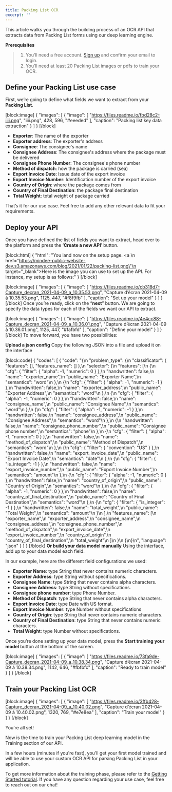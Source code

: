 ```yaml
---
title: Packing List OCR
excerpt: ''
---
```

This article walks you through the building process of an OCR API that extracts data from Packing List forms using our deep learning engine. 

**Prerequisites**
> 1. You’ll need a free account. [Sign up](https://platform.mindee.com/signup) and confirm your email to login.
> 2. You’ll need at least 20 Packing List images or pdfs to train your OCR.

## Define your Packing List use case
 

First, we’re going to define what fields we want to extract from your **Packing List**. 


[block:image]
{
  "images": [
    {
      "image": [
        "https://files.readme.io/fbd28c2-iiii.png",
        "iiii.png",
        428,
        596,
        "#eeeded"
      ],
      "caption": "Packing list key data extraction"
    }
  ]
}
[/block]
  *  **Exporter**: The name of the exporter
  *  **Exporter address**: The exporter's address 
  *  **Consignee**: The consignee's name
  *  **Consignee Address**: The consignee's address where the package must be delivered
  *  **Consignee Phone Number**: The consignee's phone number
  *  **Method of dispatch**: how the package is carried (sea)
  *  **Export Invoice Date**: Issue date of the export invoice
  *  **Export Invoice Number**: Identification number of the export invoice
  *  **Country of Origin**: where the package comes from 
  *  **Country of Final Destination**: the package final destination 
  *  **Total Weight**: total weight of package carried 
 

 

That’s it for our use case. Feel free to add any other relevant data to fit your requirements.

 

 

## Deploy your API
 

Once you have defined the list of fields you want to extract, head over to the platform and press the ‘**Create a new API**’ button.


[block:html]
{
  "html": "You land now on the setup page. <a \n   href=\"https://mindee-public-website-dev.s3.amazonaws.com/blog/2021/01/22/packing-list.png\"\n   target=\"_blank\">Here is the image</a> you can use to set up the API. For instance, my setup is as follows:"
}
[/block]

[block:image]
{
  "images": [
    {
      "image": [
        "https://files.readme.io/cb318d7-Capture_decran_2021-04-09_a_10.35.53.png",
        "Capture d’écran 2021-04-09 à 10.35.53.png",
        1125,
        447,
        "#f8f9fb"
      ],
      "caption": "Set up your model"
    }
  ]
}
[/block]
Once you’re ready, click on the “**next**” button. We are going to specify the data types for each of the fields we want our API to extract.


[block:image]
{
  "images": [
    {
      "image": [
        "https://files.readme.io/4e4cc88-Capture_decran_2021-04-09_a_10.36.01.png",
        "Capture d’écran 2021-04-09 à 10.36.01.png",
        1125,
        447,
        "#fafbfd"
      ],
      "caption": "Define your model"
    }
  ]
}
[/block]
To move forward, you have two possibilities:

**Upload a json config**
Copy the following JSON into a file and upload it on the interface

[block:code]
{
  "codes": [
    {
      "code": "{\n  \"problem_type\": {\n    \"classificator\": { \"features\": [], \"features_name\": [] },\n    \"selector\": {\n      \"features\": [\n        {\n          \"cfg\": { \"filter\": { \"alpha\": -1, \"numeric\": 0 } },\n          \"handwritten\": false,\n          \"name\": \"exporter_name\",\n          \"public_name\": \"Exporter Name\",\n          \"semantics\": \"word\"\n        },\n        {\n          \"cfg\": { \"filter\": { \"alpha\": -1, \"numeric\": -1 } },\n          \"handwritten\": false,\n          \"name\": \"exporter_address\",\n          \"public_name\": \"Exporter Address\",\n          \"semantics\": \"word\"\n        },\n        {\n          \"cfg\": { \"filter\": { \"alpha\": -1, \"numeric\": 0 } },\n          \"handwritten\": false,\n          \"name\": \"consignee_name\",\n          \"public_name\": \"Consignee Name\",\n          \"semantics\": \"word\"\n        },\n        {\n          \"cfg\": { \"filter\": { \"alpha\": -1, \"numeric\": -1 } },\n          \"handwritten\": false,\n          \"name\": \"consignee_address\",\n          \"public_name\": \"Consignee Address\",\n          \"semantics\": \"word\"\n        },\n        {\n          \"handwritten\": false,\n          \"name\": \"consignee_phone_number\",\n          \"public_name\": \"Consignee phone number\",\n          \"semantics\": \"phone\"\n        },\n        {\n          \"cfg\": { \"filter\": { \"alpha\": -1, \"numeric\": 0 } },\n          \"handwritten\": false,\n          \"name\": \"method_of_dispatch\",\n          \"public_name\": \"Method of Dispatch\",\n          \"semantics\": \"word\"\n        },\n        {\n          \"cfg\": { \"filter\": { \"convention\": \"US\" } },\n          \"handwritten\": false,\n          \"name\": \"export_invoice_date\",\n          \"public_name\": \"Export Invoice Date\",\n          \"semantics\": \"date\"\n        },\n        {\n          \"cfg\": { \"filter\": { \"is_integer\": -1 } },\n          \"handwritten\": false,\n          \"name\": \"export_invoice_number\",\n          \"public_name\": \"Export Invoice Number\",\n          \"semantics\": \"amount\"\n        },\n        {\n          \"cfg\": { \"filter\": { \"alpha\": -1, \"numeric\": 0 } },\n          \"handwritten\": false,\n          \"name\": \"country_of_origin\",\n          \"public_name\": \"Country of Origin\",\n          \"semantics\": \"word\"\n        },\n        {\n          \"cfg\": { \"filter\": { \"alpha\": -1, \"numeric\": 0 } },\n          \"handwritten\": false,\n          \"name\": \"country_of_final_destination\",\n          \"public_name\": \"Country of Final Destination\",\n          \"semantics\": \"word\"\n        },\n        {\n          \"cfg\": { \"filter\": { \"is_integer\": -1 } },\n          \"handwritten\": false,\n          \"name\": \"total_weight\",\n          \"public_name\": \"Total Weight\",\n          \"semantics\": \"amount\"\n        }\n      ],\n      \"features_name\": [\n        \"exporter_name\",\n        \"exporter_address\",\n        \"consignee_name\",\n        \"consignee_address\",\n        \"consignee_phone_number\",\n        \"method_of_dispatch\",\n        \"export_invoice_date\",\n        \"export_invoice_number\",\n        \"country_of_origin\",\n        \"country_of_final_destination\",\n        \"total_weight\"\n      ]\n    }\n  }\n}\n",
      "language": "json"
    }
  ]
}
[/block]
**Or build your data model manually**
Using the interface, add up to your data model each field.

In our example, here are the different field configurations we used:

 

  * **Exporter Name**: type String that never contains numeric characters.
  * **Exporter Address**: type String without specifications.  
  * **Consignee Name**: type String that never contains alpha characters. 
  * **Consignee Address**: type String without specifications. 
  * **Consignee phone number**: type Phone Number. 
  * **Method of Dispatch**: type String that never contains alpha characters. 
  * **Export Invoice Date**: type Date with US format. 
  * **Export Invoice Number**: type Number without specifications
  * **Country of Origin**: type String that never contains numeric characters. 
  * **Country of Final Destination**: type String that never contains numeric characters. 
  * **Total Weight**: type Number without specifications. 
  

 

Once you’re done setting up your data model, press the **Start training your model** button at the bottom of the screen.

 

[block:image]
{
  "images": [
    {
      "image": [
        "https://files.readme.io/73fa9de-Capture_decran_2021-04-09_a_10.38.34.png",
        "Capture d’écran 2021-04-09 à 10.38.34.png",
        1142,
        646,
        "#fbfbfc"
      ],
      "caption": "Ready to train model"
    }
  ]
}
[/block]
 
 
## Train your Packing List OCR
 

[block:image]
{
  "images": [
    {
      "image": [
        "https://files.readme.io/3ffb428-Capture_decran_2021-04-09_a_10.40.02.png",
        "Capture d’écran 2021-04-09 à 10.40.02.png",
        1320,
        769,
        "#e7e8ea"
      ],
      "caption": "Train your model"
    }
  ]
}
[/block]
 

You’re all set! 

 

Now is the time to train your Packing List deep learning model in the Training section of our API. 

 

In a few hours (minutes if you're fast), you’ll get your first model trained and will be able to use your custom OCR API for parsing Packing List in your application.


To get more information about the training phase, please refer to the  [Getting Started tutorial](doc:build-your-first-document-parsing-api). If you have any question regarding your use case, feel free to reach out on our chat!